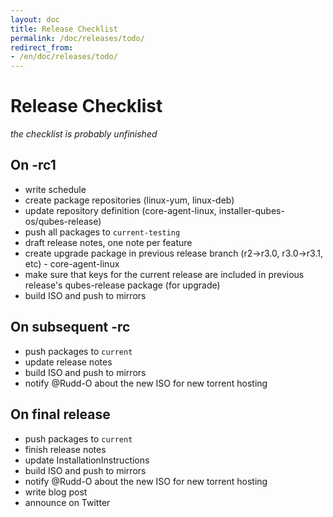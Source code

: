 ```yaml
---
layout: doc
title: Release Checklist
permalink: /doc/releases/todo/
redirect_from:
- /en/doc/releases/todo/
---
```


Release Checklist
=================

*the checklist is probably unfinished*

On -rc1
-------

* write schedule
* create package repositories (linux-yum, linux-deb)
* update repository definition (core-agent-linux, installer-qubes-os/qubes-release)
* push all packages to `current-testing`
* draft release notes, one note per feature
* create upgrade package in previous release branch (r2->r3.0, r3.0->r3.1, etc) - core-agent-linux
* make sure that keys for the current release are included in previous release's qubes-release package (for upgrade)
* build ISO and push to mirrors

On subsequent -rc
-----------------

* push packages to `current`
* update release notes
* build ISO and push to mirrors
* notify @Rudd-O about the new ISO for new torrent hosting

On final release
----------------

* push packages to `current`
* finish release notes
* update InstallationInstructions
* build ISO and push to mirrors
* notify @Rudd-O about the new ISO for new torrent hosting
* write blog post
* announce on Twitter
